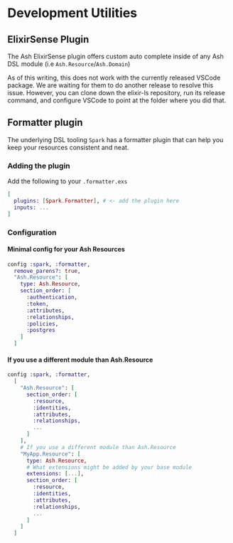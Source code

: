 # Development Utilities

## ElixirSense Plugin

The Ash ElixirSense plugin offers custom auto complete inside of any Ash DSL module (i.e `Ash.Resource`/`Ash.Domain`)

As of this writing, this does not work with the currently released VSCode package. We are waiting for them to do another release
to resolve this issue. However, you can clone down the elixir-ls repository, run its release command, and configure VSCode to point
at the folder where you did that.

## Formatter plugin

The underlying DSL tooling `Spark` has a formatter plugin that can help you keep your resources consistent and neat.

### Adding the plugin

Add the following to your `.formatter.exs`

```elixir
[
  plugins: [Spark.Formatter], # <- add the plugin here
  inputs: ...
]
```

### Configuration

#### Minimal config for your Ash Resources

```elixir
config :spark, :formatter,
  remove_parens?: true,
  "Ash.Resource": [
    type: Ash.Resource,
    section_order: [
      :authentication,
      :token,
      :attributes,
      :relationships,
      :policies,
      :postgres
    ]
  ]
```

#### If you use a different module than Ash.Resource

```elixir
config :spark, :formatter,
  [
    "Ash.Resource": [
      section_order: [
        :resource,
        :identities,
        :attributes,
        :relationships,
        ...
      ]
    ],
    # If you use a different module than Ash.Resource
    "MyApp.Resource": [
      type: Ash.Resource,
      # What extensions might be added by your base module
      extensions: [...],
      section_order: [
        :resource,
        :identities,
        :attributes,
        :relationships,
        ...
      ]
    ]
  ]
```
